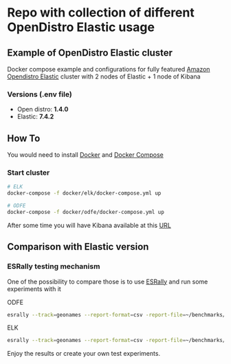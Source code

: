 # Repo with collection of different OpenDistro Elastic usage

## Example of OpenDistro Elastic cluster  

Docker compose example and configurations for fully featured [Amazon Opendistro Elastic](https://opendistro.github.io/for-elasticsearch/) cluster with 2 nodes of Elastic + 1 node of Kibana


### Versions (.env file)
- Open distro: **1.4.0**
- Elastic: **7.4.2**


## How To

You would need to install [Docker](https://docs.docker.com/install/) and [Docker Compose](https://docs.docker.com/compose/install/)

### Start cluster 

```sh
# ELK
docker-compose -f docker/elk/docker-compose.yml up

# ODFE
docker-compose -f docker/odfe/docker-compose.yml up
```

After some time you will have Kibana available at this [URL](http://localhost:5601/app/kibana#/discover)

## Comparison with Elastic version

### ESRally testing mechanism

One of the possibility to compare those is to use [ESRally](https://github.com/elastic/rally) and run some experiments with it

ODFE
```sh
esrally --track=geonames --report-format=csv -report-file=~/benchmarks/result.csv --target-hosts=http://localhost:9200,http://localhost:9201 --pipeline=benchmark-only --client-options="use_ssl:false,basic_auth_user:'admin',basic_auth_password:'admin'"
```

ELK
```sh
esrally --track=geonames --report-format=csv -report-file=~/benchmarks/result.csv --target-hosts=http://localhost:9200,http://localhost:9201 --pipeline=benchmark-only
```

Enjoy the results or create your own test experiments.
